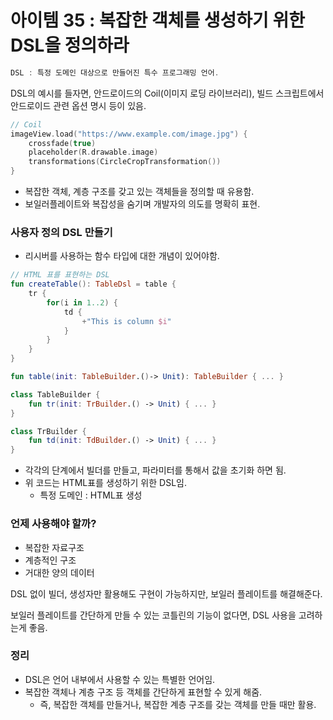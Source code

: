 # 아이템 35 : 복잡한 객체를 생성하기 위한 DSL을 정의하라

```kotlin
DSL : 특정 도메인 대상으로 만들어진 특수 프로그래밍 언어.
```

DSL의 예시를 들자면, 안드로이드의 Coil(이미지 로딩 라이브러리), 빌드 스크립트에서 안드로이드 관련 옵션 명시 등이 있음.

```kotlin
// Coil
imageView.load("https://www.example.com/image.jpg") {
    crossfade(true)
    placeholder(R.drawable.image)
    transformations(CircleCropTransformation())
}
```

- 복잡한 객체, 계층 구조를 갖고 있는 객체들을 정의할 때 유용함.
- 보일러플레이트와 복잡성을 숨기며 개발자의 의도를 명확히 표현.

### 사용자 정의 DSL 만들기

- 리시버를 사용하는 함수 타입에 대한 개념이 있어야함.

```kotlin
// HTML 표를 표현하는 DSL
fun createTable(): TableDsl = table {
    tr {
        for(i in 1..2) {
            td {
                +"This is column $i"
            }
        }
    }
}
```

```kotlin
fun table(init: TableBuilder.()-> Unit): TableBuilder { ... }

class TableBuilder {
    fun tr(init: TrBuilder.() -> Unit) { ... }
}

class TrBuilder {
    fun td(init: TdBuilder.() -> Unit) { ... }
}
```

- 각각의 단계에서 빌더를 만들고, 파라미터를 통해서 값을 초기화 하면 됨.
- 위 코드는 HTML표를 생성하기 위한 DSL임.
    - 특정 도메인 : HTML표 생성

### 언제 사용해야 할까?

- 복잡한 자료구조
- 계층적인 구조
- 거대한 양의 데이터

DSL 없이 빌더, 생성자만 활용해도 구현이 가능하지만, 보일러 플레이트를 해결해준다.

보일러 플레이트를 간단하게 만들 수 있는 코틀린의 기능이 없다면, DSL 사용을 고려하는게 좋음.

### 정리

- DSL은 언어 내부에서 사용할 수 있는 특별한 언어임.
- 복잡한 객체나 계층 구조 등 객체를 간단하게 표현할 수 있게 해줌.
    - 즉, 복잡한 객체를 만들거나, 복잡한 계층 구조를 갖는 객체를 만들 때만 활용.
